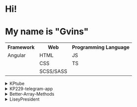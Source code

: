 <h1>Hi!</h1>
<h1>My name is "Gvins"</h1>
<table>
  <tr>
    <th>Framework</th>
    <th>Web</th>
    <th>Programming Language</th>
  </tr>
  <tr>
    <td>Angular</td>
    <td>HTML</td>
    <td>JS</td>
  </tr>
  <tr>
    <td>  </td>
    <td>CSS</td>
    <td>TS</td>
  </tr>
  <tr>
    <td></td>
    <td>SCSS/SASS</td>
    <td></td>
  </tr>  
</table>  

<details>
  <summary>KPtube</summary>
  <p>Copy of YouTube on Angular 18</p>
  <p>Using: <ul>
    <li>Angular</li>
    <li>HTTPclient</li>
    <li>TS</li>
    <li>SASS</li>
  </ul></p>
  <a href='https://github.com/Gvinses/kpTubeFront'>Link</a>
</details>

<details>
  <summary>KP229-telegram-app</summary>
  <p>Basic Clicker Telegram mini app game</p>
  <p>Using: <ul>
    <li>HTML</li>
    <li>Fetch</li>
    <li>JS</li>
    <li>SASS</li>
  </ul></p>
  <a href='https://github.com/Gvinses/KP229-telegram-app'>Link</a>
</details>

<details>
  <summary>Better-Array-Methods</summary>
  <p>Better-Array-Methods (BAM) is a JS library for easier work with JS Arrays</p>
  <p>Using: <ul>
    <li>JS</li>
  </ul></p>
  <a href='https://github.com/Gvinses/Better-Array-Methods'>Link</a>
</details>

<details>
  <summary>LiseyPresident</summary>
  <p>Project with <a href='https://github.com/ZakSlinin'>ZakSlinin</a> where you can vote for Lisey (school) president</p>
  <p>Using: <ul>
    <li>HTML</li>
    <li>CSS</li>
    <li>JS</li>
    <p> + </p>
    <li>TS</li>
    <li>SASS</li>
  </ul></p>
  <a href='https://github.com/ZakSlinin/LiseyPresident'>Link</a>
</details>
